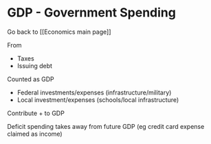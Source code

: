 # GDP - Government Spending

Go back to [[Economics main page]]

From
- Taxes
- Issuing debt

Counted as GDP
- Federal investments/expenses (infrastructure/military)
- Local investment/expenses (schools/local infrastructure)

Contribute + to GDP

Deficit spending takes away from future GDP (eg credit card expense claimed as income)

